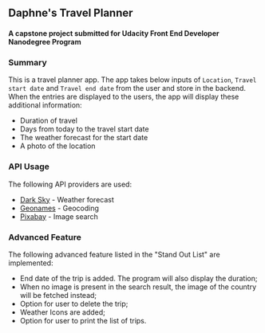 ## Daphne's Travel Planner
#### A capstone project submitted for Udacity Front End Developer Nanodegree Program

### Summary
This is a travel planner app. The app takes below inputs of `Location`, `Travel start date` and `Travel end date` from the user and store in the backend. When the entries are displayed to the users, the app will display these additional information:
  * Duration of travel
  * Days from today to the travel start date
  * The weather forecast for the start date
  * A photo of the location
  
### API Usage
The following API providers are used:
  * [Dark Sky](https://darksky.net) - Weather forecast
  * [Geonames](https://www.geonames.com) - Geocoding
  * [Pixabay](https://pixabay.com) - Image search

### Advanced Feature
The following advanced feature listed in the "Stand Out List" are implemented:
  * End date of the trip is added. The program will also display the duration;
  * When no image is present in the search result, the image of the country will be fetched instead;
  * Option for user to delete the trip;
  * Weather Icons are added;
  * Option for user to print the list of trips.
